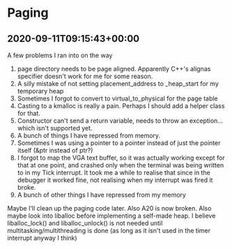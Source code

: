 # Paging
## 2020-09-11T09:15:43+00:00
A few problems I ran into on the way
1) page directory needs to be page aligned. Apparently C++'s alignas specifier doesn't work for me for some reason.
2) A silly mistake of not setting placement_address to _heap_start for my temporary heap
3) Sometimes I forgot to convert to virtual_to_physical for the page table
4) Casting to a kmalloc is really a pain. Perhaps I should add a helper class for that.
5) Constructor can't send a return variable, needs to throw an exception... which isn't supported yet.
6) A bunch of things I have repressed from memory.
7) Sometimes I was using a pointer to a pointer instead of just the pointer itself (&ptr instead of ptr?)
8) I forgot to map the VGA text buffer, so it was actually working
except for that at one point, and crashed only when the terminal was being written to in my Tick interrupt. It took me a while to realise that since in the debugger it worked fine, not realising when my interrupt was fired it broke.
9) A bunch of other things I have repressed from my memory

Maybe I'll clean up the paging code later. Also A20 is now broken.
Also maybe look into liballoc before implementing a self-made heap. I believe liballoc_lock() and liballoc_unlock() is not needed
until multitasking/multithreading is done (as long as it isn't used in the timer interrupt anyway I think)

